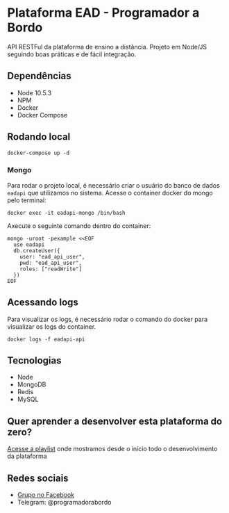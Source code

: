 # Plataforma EAD - Programador a Bordo

API RESTFul da plataforma de ensino a distância. Projeto em Node/JS seguindo boas práticas e de fácil integração.

## Dependências
* Node 10.5.3
* NPM
* Docker
* Docker Compose

## Rodando local
```
docker-compose up -d
```

### Mongo
Para rodar o projeto local, é necessário criar o usuário do banco de dados `eadapi` que utilizamos no sistema.
Acesse o container docker do mongo pelo terminal:
```
docker exec -it eadapi-mongo /bin/bash
```

Axecute o seguinte comando dentro do container:

```
mongo -uroot -pexample <<EOF
  use eadapi
  db.createUser({
    user: "ead_api_user",
    pwd: "ead_api_user",
    roles: ["readWrite"]
  })
EOF
```

## Acessando logs
Para visualizar os logs, é necessário rodar o comando do docker para visualizar os logs do container.
```
docker logs -f eadapi-api
```

## Tecnologias
* Node
* MongoDB
* Redis
* MySQL

## Quer aprender a desenvolver esta plataforma do zero?
[Acesse a playlist](https://www.youtube.com/watch?v=Tlu2hu6CEcI&list=PLbA-jMwv0cuVxsn9saWFWS2eOQEWKE-K7) onde mostramos desde o início todo o desenvolvimento da plataforma

## Redes sociais
* [Grupo no Facebook](https://www.facebook.com/groups/326517464701634/)
* Telegram: @programadorabordo
